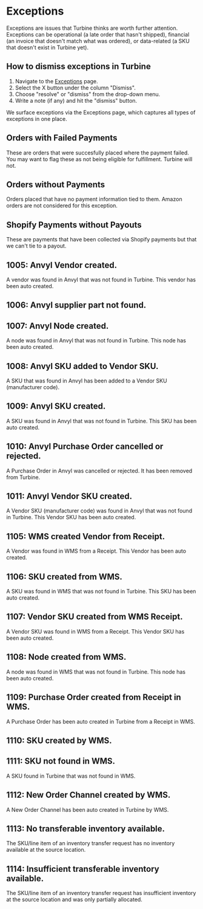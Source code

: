 # Exceptions

Exceptions are issues that Turbine thinks are worth further attention. Exceptions can be operational (a late order that hasn't shipped), financial (an invoice that doesn't match what was ordered), or data-related (a SKU that doesn't exist in Turbine yet).

## How to dismiss exceptions in Turbine

1. Navigate to the [Exceptions](https://app.helloturbine.com/app/exceptions) page.
2. Select the X button under the column "Dismiss".
3. Choose "resolve" or "dismiss" from the drop-down menu.
4. Write a note (if any) and hit the "dismiss" button.

We surface exceptions via the Exceptions page, which captures all types of exceptions in one place.

## Orders with Failed Payments

These are orders that were succesfully placed where the payment failed. You may want to flag these as not being eligible for fulfillment. Turbine will not.

## Orders without Payments

Orders placed that have no payment information tied to them. 
Amazon orders are not considered for this exception.

## Shopify Payments without Payouts

These are payments that have been collected via Shopify payments but that we can't tie to a payout. 

## 1005: Anvyl Vendor created.

A vendor was found in Anvyl that was not found in Turbine. This vendor has been auto created. 

## 1006: Anvyl supplier part not found.
## 1007: Anvyl Node created.

A node was found in Anvyl that was not found in Turbine. This node has been auto created. 

## 1008: Anvyl SKU added to Vendor SKU.

A SKU that was found in Anvyl has been added to a Vendor SKU (manufacturer code).

## 1009: Anvyl SKU created.

A SKU was found in Anvyl that was not found in Turbine. This SKU has been auto created. 

## 1010: Anvyl Purchase Order cancelled or rejected.

A Purchase Order in Anvyl was cancelled or rejected. It has been removed from Turbine.

## 1011: Anvyl Vendor SKU created.

A Vendor SKU (manufacturer code) was found in Anvyl that was not found in Turbine. This Vendor SKU has been auto created. 

## 1105: WMS created Vendor from Receipt.

A Vendor was found in WMS from a Receipt. This Vendor has been auto created.

## 1106: SKU created from WMS.

A SKU was found in WMS that was not found in Turbine. This SKU has been auto created. 

## 1107: Vendor SKU created from WMS Receipt.

A Vendor SKU was found in WMS from a Receipt. This Vendor SKU has been auto created. 

## 1108: Node created from WMS.

A node was found in WMS that was not found in Turbine. This node has been auto created. 

## 1109: Purchase Order created from Receipt in WMS.

A Purchase Order has been auto created in Turbine from a Receipt in WMS. 

## 1110: SKU created by WMS.
## 1111: SKU not found in WMS.

A SKU found in Turbine that was not found in WMS. 

## 1112: New Order Channel created by WMS.

A New Order Channel has been auto created in Turbine by WMS.

## 1113: No transferable inventory available.

The SKU/line item of an inventory transfer request has no inventory available at the source location.

## 1114: Insufficient transferable inventory available.

The SKU/line item of an inventory transfer request has insufficient inventory at the source location and was only partially allocated. 
